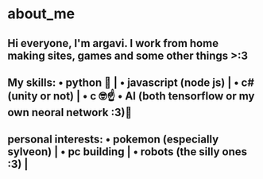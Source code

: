 # about_me

Hi everyone, I'm argavi. I work from home making sites, games and some other things >:3
----------------------------------------------------------------------------------------
My skills:
  • python 🐍 |
  • javascript (node js) |
  • c# (unity or not) |
  • c 🤓☝️
  • AI (both tensorflow or my own neoral network :3)🤖
----------------------------------------------------------------------------------------
personal interests:
  • pokemon (especially sylveon) |
  • pc building |
  • robots (the silly ones :3) |
----------------------------------------------------------------------------------------
